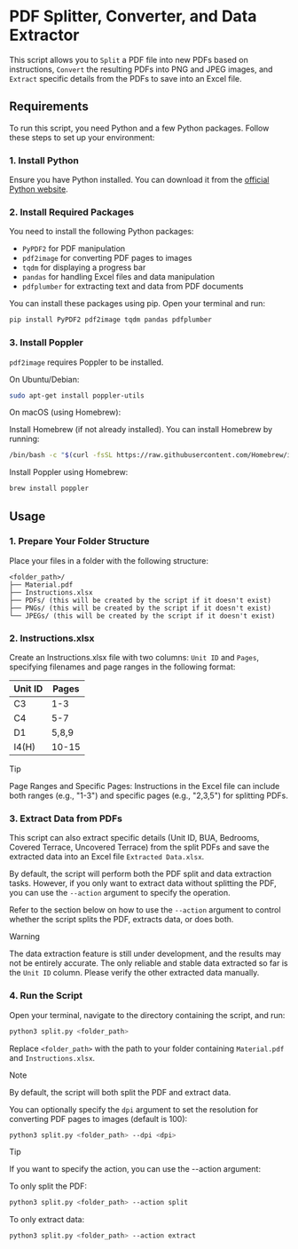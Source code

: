 # PDF Splitter, Converter, and Data Extractor

This script allows you to `Split` a PDF file into new PDFs based on instructions, `Convert` the resulting PDFs into PNG and JPEG images, and `Extract` specific details from the PDFs to save into an Excel file.

## Requirements

To run this script, you need Python and a few Python packages. Follow these steps to set up your environment:

### 1. Install Python

Ensure you have Python installed. You can download it from the [official Python website](https://www.python.org/downloads/).

### 2. Install Required Packages

You need to install the following Python packages:

- `PyPDF2` for PDF manipulation
- `pdf2image` for converting PDF pages to images
- `tqdm` for displaying a progress bar
- `pandas` for handling Excel files and data manipulation
- `pdfplumber` for extracting text and data from PDF documents

You can install these packages using pip. Open your terminal and run:

```sh
pip install PyPDF2 pdf2image tqdm pandas pdfplumber
```

### 3. Install Poppler

`pdf2image` requires Poppler to be installed.

On Ubuntu/Debian:

```sh
sudo apt-get install poppler-utils
```

On macOS (using Homebrew):

Install Homebrew (if not already installed). You can install Homebrew by running:

```sh
/bin/bash -c "$(curl -fsSL https://raw.githubusercontent.com/Homebrew/install/HEAD/install.sh)"
```

Install Poppler using Homebrew:

```sh
brew install poppler
```

## Usage

### 1. Prepare Your Folder Structure

Place your files in a folder with the following structure:

```plaintext
<folder_path>/
├── Material.pdf
├── Instructions.xlsx
├── PDFs/ (this will be created by the script if it doesn't exist)
├── PNGs/ (this will be created by the script if it doesn't exist)
└── JPEGs/ (this will be created by the script if it doesn't exist)
```

### 2. Instructions.xlsx

Create an Instructions.xlsx file with two columns: `Unit ID` and `Pages`, specifying filenames and page ranges in the following format:

| Unit ID | Pages |
| ------- | ----- |
| C3      | 1-3   |
| C4      | 5-7   |
| D1      | 5,8,9 |
| I4(H)   | 10-15 |

> [!TIP]
> Page Ranges and Specific Pages: Instructions in the Excel file can include both ranges (e.g., "1-3") and specific pages (e.g., "2,3,5") for splitting PDFs.

### 3. Extract Data from PDFs

This script can also extract specific details (Unit ID, BUA, Bedrooms, Covered Terrace, Uncovered Terrace) from the split PDFs and save the extracted data into an Excel file `Extracted Data.xlsx`.

By default, the script will perform both the PDF split and data extraction tasks. However, if you only want to extract data without splitting the PDF, you can use the `--action` argument to specify the operation.

Refer to the section below on how to use the `--action` argument to control whether the script splits the PDF, extracts data, or does both.

> [!WARNING]
> The data extraction feature is still under development, and the results may not be entirely accurate. The only reliable and stable data extracted so far is the `Unit ID` column. Please verify the other extracted data manually.

### 4. Run the Script

Open your terminal, navigate to the directory containing the script, and run:

```sh
python3 split.py <folder_path>
```

Replace `<folder_path>` with the path to your folder containing `Material.pdf` and `Instructions.xlsx`.

> [!NOTE]
> By default, the script will both split the PDF and extract data.

You can optionally specify the `dpi` argument to set the resolution for converting PDF pages to images (default is 100):

```sh
python3 split.py <folder_path> --dpi <dpi>
```

> [!TIP]
> If you want to specify the action, you can use the --action argument:

To only split the PDF:

```sh
python3 split.py <folder_path> --action split
```

To only extract data:

```sh
python3 split.py <folder_path> --action extract
```

